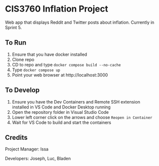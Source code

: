 # CIS3760 Inflation Project

Web app that displays Reddit and Twitter posts about inflation. 
Currently in Sprint 5.

## To Run

1. Ensure that you have docker installed
2. Clone repo
3. CD to repo and type `docker compose build --no-cache`
4. Type `docker compose up`
5. Point your web browser at http://localhost:3000

## To Develop

1. Ensure you have the Dev Containers and Remote SSH extension installed in VS Code and Docker Desktop running
2. Open the repository folder in Visual Studio Code
3. Lower left corner click on the arrows and choose `Reopen in Container`
4. Wait for VS Code to build and start the containers


## Credits

Project Manager:
Issa

Developers:
Joseph,
Luc,
Bladen
